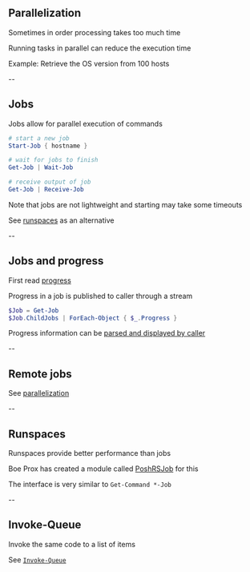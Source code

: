 <!-- .slide: id="parallelization" -->

## Parallelization

Sometimes in order processing takes too much time

Running tasks in parallel can reduce the execution time

Example: Retrieve the OS version from 100 hosts

--

<!-- .slide: id="jobs" -->

## Jobs

Jobs allow for parallel execution of commands

```powershell
# start a new job
Start-Job { hostname }

# wait for jobs to finish
Get-Job | Wait-Job

# receive output of job
Get-Job | Receive-Job
```

Note that jobs are not lightweight and starting may take some timeouts

See [runspaces](#/runspaces) as an alternative

--

<!-- .slide: id="jobs_progress" -->

## Jobs and progress

First read [progress](#/progress)

Progress in a job is published to caller through a stream

```powershell
$Job = Get-Job
$Job.ChildJobs | ForEach-Object { $_.Progress }
```

Progress information can be [parsed and displayed by caller](https://gist.github.com/nicholasdille/13b21c1c91e8c4e756ef)

--

<!-- .slide: id="remote_jobs" -->

## Remote jobs

See [parallelization](#/invoke_command)

--

<!-- .slide: id="runspaces" -->

## Runspaces

Runspaces provide better performance than jobs

Boe Prox has created a module called [PoshRSJob](https://github.com/proxb/PoshRSJob) for this

The interface is very similar to `Get-Command *-Job`

--

<!-- .slide: id="invoke-parallel" -->

## Invoke-Queue

Invoke the same code to a list of items

See [`Invoke-Queue`](http://dille.name/blog/2015/09/08/processing-a-queue-using-parallel-powershell-jobs-with-throttling/)
